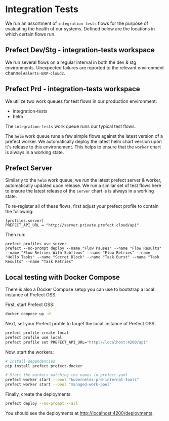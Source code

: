 # Integration Tests

We run an assortment of `integration tests` flows for the purpose of evaluating the health of our systems. Defined below are the locations in which certain flows run.

## Prefect Dev/Stg - integration-tests workspace

We run several flows on a regular interval in both the dev & stg environments. Unexpected failures are reported to the relevant environment channel `#alerts-ENV-cloud2`.

## Prefect Prd - integration-tests workspace

We utilize two work queues for test flows in our production environment:
  - integration-tests
  - helm

The `integration-tests` work queue runs our typical test flows.

The `helm` work queue runs a few simple flows against the latest version of a prefect worker. We automatically deploy the latest helm chart version upon it's release to this environement. This helps to ensure that the `worker` chart is always in a working state.

## Prefect Server

Similarly to the `helm` work queue, we run the latest prefect server & worker, automatically updated upon release. We run a similar set of test flows here to ensure the latest release of the `server` chart is is always in a working state.


To re-register all of these flows, first adjust your prefect profile to contain the following:
```
[profiles.server]
PREFECT_API_URL = "http://server.private.prefect.cloud/api"
```

Then run:
```shell
prefect profiles use server
prefect --no-prompt deploy --name "Flow Pauses" --name "Flow Results" --name "Flow Retries With Subflows" --name "Flow Retries" --name "Hello Tasks" --name "Secret Block" --name "Task Burst" --name "Task Results" --name "Task Retries"
```

## Local testing with Docker Compose

There is also a Docker Compose setup you can use to bootstrap a local instance
of Prefect OSS.

First, start Prefect OSS:

```bash
docker compose up -d
```

Next, set your Prefect profile to target the local instance of Prefect OSS:

```bash
prefect profile create local
prefect profile use local
prefect profile set PREFECT_API_URL="http://localhost:4200/api"
```

Now, start the workers:

```bash
# Install dependencies
pip install prefect prefect-docker

# Start the workers matching the names in prefect.yaml
prefect worker start --pool "kubernetes-prd-internal-tools"
prefect worker start --pool "managed-work-pool"
```

Finally, create the deployments:

```bash
prefect deploy --no-prompt --all
```

You should see the deployments at [http://localhost:4200/deployments](http://localhost:4200/deployments).
